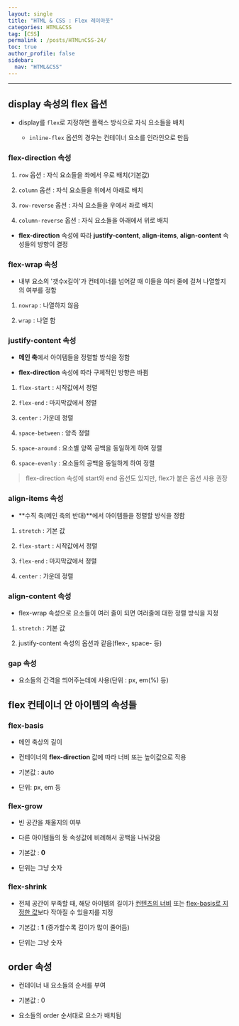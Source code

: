 ```yaml
---
layout: single
title: "HTML & CSS : Flex 레이아웃"
categories: HTML&CSS
tag: [CSS]
permalink : /posts/HTMLnCSS-24/
toc: true
author_profile: false
sidebar:
  nav: "HTML&CSS"
---
```


<hr>

## display 속성의 flex 옵션

- display를 `flex`로 지정하면 플랙스 방식으로 자식 요소들을 배치

    - `inline-flex` 옵션의 경우는 컨테이너 요소를 인라인으로 만듬


### flex-direction 속성

1. `row` 옵션 : 자식 요소들을 좌에서 우로 배치(기본값)

2. `column` 옵션 : 자식 요소들을 위에서 아래로 배치

3. `row-reverse` 옵션 : 자식 요소들을 우에서 좌로 배치

4. `column-reverse` 옵션 : 자식 요소들을 아래에서 위로 배치

- **flex-direction** 속성에 따라 **justify-content**, **align-items**, **align-content** 속성들의 방향이 결정


### flex-wrap 속성

- 내부 요소의 '갯수x길이'가 컨테이너를 넘어갈 때 이들을 여러 줄에 걸쳐 나열할지의 여부를 정함

1. `nowrap` : 나열하지 않음

2. `wrap` : 나열 함


### justify-content 속성

- **메인 축**에서 아이템들을 정렬할 방식을 정함

- **flex-direction** 속성에 따라 구체적인 방향은 바뀜

1. `flex-start` : 시작값에서 정렬

2. `flex-end` : 마지막값에서 정렬

3. `center` : 가운데 정렬

4. `space-between` : 양측 정렬

5. `space-around` : 요소별 양쪽 공백을 동일하게 하여 정렬

6. `space-evenly` : 요소들의 공백을 동일하게 하여 정렬

> flex-direction 속성에 start와 end 옵션도 있지만, flex가 붙은 옵션 사용 권장 


### align-items 속성

- **수직 축(메인 축의 반대)**에서 아이템들을 정렬할 방식을 정함

1. `stretch` : 기본 값

2. `flex-start` : 시작값에서 정렬

3. `flex-end` : 마지막값에서 정렬

4. `center` : 가운데 정렬


### align-content 속성

- flex-wrap 속성으로 요소들이 여러 줄이 되면 여러줄에 대한 정렬 방식을 지정

1. `stretch` : 기본 값

2. justify-content 속성의 옵션과 같음(flex-, space- 등)


### gap 속성

- 요소들의 간격을 띄어주는데에 사용(단위 : px, em(%) 등)




## flex 컨테이너 안 아이템의 속성들


### flex-basis

- 메인 축상의 길이

- 컨테이너의 **flex-direction** 값에 따라 너비 또는 높이값으로 작용

- 기본값 : auto

- 단위: px, em 등


### flex-grow

- 빈 공간을 채울지의 여부

- 다른 아이템들의 동 속성값에 비례해서 공백을 나눠갖음

- 기본값 : **0**

- 단위는 그냥 숫자

### flex-shrink

- 전체 공간이 부족할 때, 해당 아이템의 길이가 <u>컨텐츠의 너비</u> 또는 <u>flex-basis로 지정한 값</u>보다 작아질 수 있을지를 지정

- 기본값 : **1** (증가할수록 길이가 많이 줄어듬)

- 단위는 그냥 숫자

## order 속성

- 컨테이너 내 요소들의 순서를 부여

- 기본값 : 0

- 요소들의 order 순서대로 요소가 배치됨


